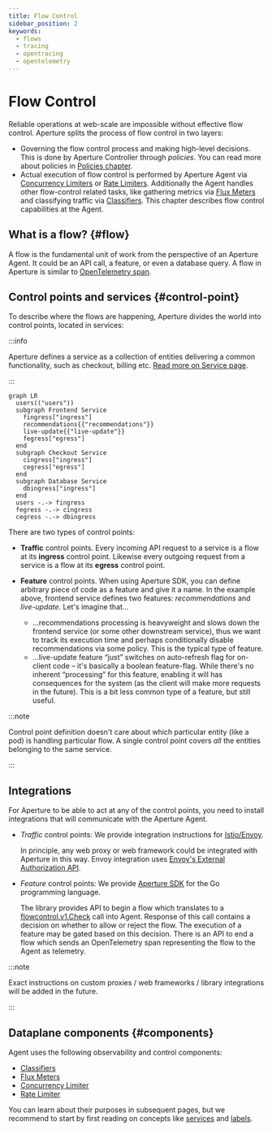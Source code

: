 ```yaml
---
title: Flow Control
sidebar_position: 2
keywords:
  - flows
  - tracing
  - opentracing
  - opentelemetry
---
```


# Flow Control

Reliable operations at web-scale are impossible without effective flow control.
Aperture splits the process of flow control in two layers:

- Governing the flow control process and making high-level decisions. This is
  done by Aperture Controller through _policies_. You can read more about
  policies in [Policies chapter][policies].
- Actual execution of flow control is performed by Aperture Agent via
  [Concurrency Limiters][concurrency-limiter] or [Rate Limiters][rate-limiter].
  Additionally the Agent handles other flow-control related tasks, like
  gathering metrics via [Flux Meters][flux-meter] and classifying traffic via
  [Classifiers][classifier]. This chapter describes flow control capabilities at
  the Agent.

## What is a flow? {#flow}

A flow is the fundamental unit of work from the perspective of an Aperture
Agent. It could be an API call, a feature, or even a database query. A flow in
Aperture is similar to [OpenTelemetry span][span].

## Control points and services {#control-point}

To describe where the flows are happening, Aperture divides the world into
control points, located in services:

:::info

Aperture defines a service as a collection of entities delivering a common
functionality, such as checkout, billing etc. [Read more on Service
page][service].

:::

```mermaid
graph LR
  users(("users"))
  subgraph Frontend Service
    fingress["ingress"]
    recommendations{{"recommendations"}}
    live-update{{"live-update"}}
    fegress["egress"]
  end
  subgraph Checkout Service
    cingress["ingress"]
    cegress["egress"]
  end
  subgraph Database Service
    dbingress["ingress"]
  end
  users -.-> fingress
  fegress -.-> cingress
  cegress -.-> dbingress
```

There are two types of control points:

- **Traffic** control points. Every incoming API request to a service is a flow
  at its **ingress** control point. Likewise every outgoing request from a
  service is a flow at its **egress** control point.

- **Feature** control points. When using Aperture SDK, you can define
  arbitrary piece of code as a feature and give it a name. In the example above,
  frontend service defines two features: _recommendations_ and _live-update_.
  Let's imagine that…
  <!-- TODO tgill: move this example elsewhere like policy tutorial -->
  - …recommendations processing is heavyweight and slows down the frontend
    service (or some other downstream service), thus we want to track its
    execution time and perhaps conditionally disable recommendations via some
    policy. This is the typical type of feature.
  - …live-update feature “just” switches on auto-refresh flag for on-client code
    – it's basically a boolean feature-flag. While there's no inherent
    “processing” for this feature, enabling it will has consequences for the
    system (as the client will make more requests in the future). This is a bit
    less common type of a feature, but still useful.

:::note

Control point definition doesn't care about which particular entity (like a pod)
is handling particular flow. A single control point covers _all_ the entities
belonging to the same service.

:::

## Integrations

For Aperture to be able to act at any of the control points, you need to install
integrations that will communicate with the Aperture Agent.

- _Traffic_ control points: We provide integration instructions for
  [Istio/Envoy][istio].

  In principle, any web proxy or web framework could be integrated with Aperture
  in this way. Envoy integration uses [Envoy's External Authorization
  API][ext-authz].

- _Feature_ control points: We provide [Aperture SDK][aperture-go] for the
  Go programming language.

  The library provides API to begin a flow which translates to a
  [flowcontrol.v1.Check](https://github.com/fluxninja/aperture/blob/main/api/aperture/flowcontrol/v1/flowcontrol.proto)
  call into Agent. Response of this call contains a decision on whether to allow
  or reject the flow. The execution of a feature may be gated based on this
  decision. There is an API to end a flow which sends an OpenTelemetry span
  representing the flow to the Agent as telemetry.

:::note

Exact instructions on custom proxies / web frameworks / library integrations
will be added in the future.

:::

## Dataplane components {#components}

Agent uses the following observability and control components:

- [Classifiers][classifier]
- [Flux Meters][flux-meter]
- [Concurrency Limiter][concurrency-limiter]
- [Rate Limiter][rate-limiter]

You can learn about their purposes in subsequent pages, but we recommend to
start by first reading on concepts like [services][service] and [labels][label].

[policies]: ../policy/policy.md
[concurrency-limiter]: ./concurrency-limiter.md
[rate-limiter]: ./rate-limiter.md
[flux-meter]: ./flux-meter.md
[classifier]: ./flow-classifier.md
[span]: https://opentelemetry.io/docs/reference/specification/trace/api/#span
[istio]: /get-started/installation/agent/envoy/istio.md
[ext-authz]:
  https://www.envoyproxy.io/docs/envoy/latest/api-v3/service/auth/v3/external_auth.proto#authorization-service-proto
[aperture-go]: https://github.com/FluxNinja/aperture-go
[service]: ./selector/service.md
[label]: ./selector/flow-label.md
